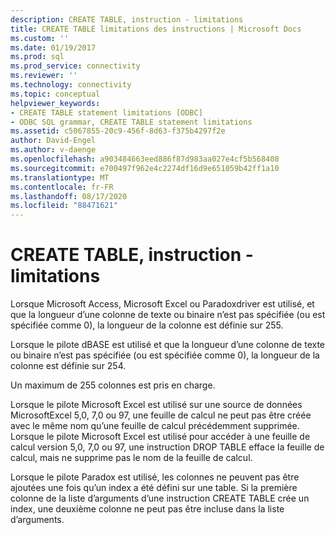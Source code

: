 ```yaml
---
description: CREATE TABLE, instruction - limitations
title: CREATE TABLE limitations des instructions | Microsoft Docs
ms.custom: ''
ms.date: 01/19/2017
ms.prod: sql
ms.prod_service: connectivity
ms.reviewer: ''
ms.technology: connectivity
ms.topic: conceptual
helpviewer_keywords:
- CREATE TABLE statement limitations [ODBC]
- ODBC SQL grammar, CREATE TABLE statement limitations
ms.assetid: c5067855-20c9-456f-8d63-f375b4297f2e
author: David-Engel
ms.author: v-daenge
ms.openlocfilehash: a903484663eed886f87d983aa027e4cf5b568408
ms.sourcegitcommit: e700497f962e4c2274df16d9e651059b42ff1a10
ms.translationtype: MT
ms.contentlocale: fr-FR
ms.lasthandoff: 08/17/2020
ms.locfileid: "88471621"
---
```

# <a name="create-table-statement-limitations"></a>CREATE TABLE, instruction - limitations
Lorsque Microsoft Access, Microsoft Excel ou Paradoxdriver est utilisé, et que la longueur d’une colonne de texte ou binaire n’est pas spécifiée (ou est spécifiée comme 0), la longueur de la colonne est définie sur 255.  
  
 Lorsque le pilote dBASE est utilisé et que la longueur d’une colonne de texte ou binaire n’est pas spécifiée (ou est spécifiée comme 0), la longueur de la colonne est définie sur 254.  
  
 Un maximum de 255 colonnes est pris en charge.  
  
 Lorsque le pilote Microsoft Excel est utilisé sur une source de données MicrosoftExcel 5,0, 7,0 ou 97, une feuille de calcul ne peut pas être créée avec le même nom qu’une feuille de calcul précédemment supprimée. Lorsque le pilote Microsoft Excel est utilisé pour accéder à une feuille de calcul version 5,0, 7,0 ou 97, une instruction DROP TABLE efface la feuille de calcul, mais ne supprime pas le nom de la feuille de calcul.  
  
 Lorsque le pilote Paradox est utilisé, les colonnes ne peuvent pas être ajoutées une fois qu’un index a été défini sur une table. Si la première colonne de la liste d’arguments d’une instruction CREATE TABLE crée un index, une deuxième colonne ne peut pas être incluse dans la liste d’arguments.
